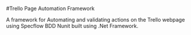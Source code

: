 ﻿#Trello Page Automation Framework 

A framework for Automating and validating actions on the Trello webpage using Specflow BDD Nunit built using .Net Framework.



